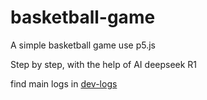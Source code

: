 # basketball-game
A simple basketball game use p5.js

Step by step, with the help of AI deepseek R1

find main logs in [dev-logs](./dev-logs)
